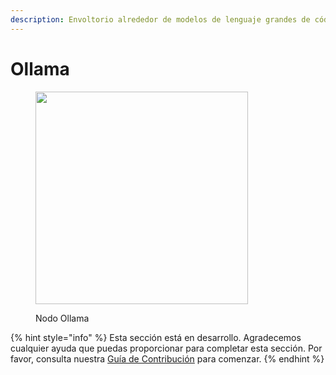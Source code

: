 ```yaml
---
description: Envoltorio alrededor de modelos de lenguaje grandes de código abierto en Ollama.
---
```


# Ollama

<figure><img src="../../../.gitbook/assets/image (6) (1) (1).png" alt="" width="340"><figcaption><p>Nodo Ollama</p></figcaption></figure>

{% hint style="info" %}
Esta sección está en desarrollo. Agradecemos cualquier ayuda que puedas proporcionar para completar esta sección. Por favor, consulta nuestra [Guía de Contribución](../../../contributing/) para comenzar.
{% endhint %}
